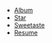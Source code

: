 * [Album](https://littleplumule.github.io/layout-practice/album/)
* [Star](https://littleplumule.github.io/layout-practice/star/)
* [Sweetaste](https://littleplumule.github.io/layout-practice/sweetaste/)
* [Resume](https://littleplumule.github.io/layout-practice/Resume/)